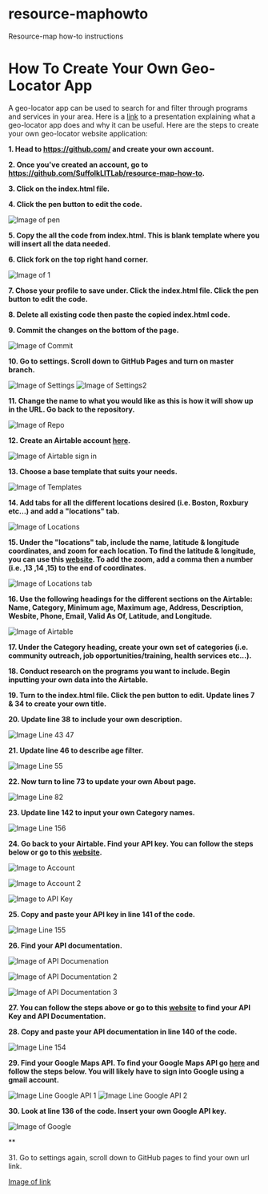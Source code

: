 # resource-maphowto
Resource-map how-to instructions
# How To Create Your Own Geo-Locator App
A geo-locator app can be used to search for and filter through programs and services in your area. Here is a [link](https://www.youtube.com/watch?v=qbPf9VRP6eU) to a presentation explaining what a geo-locator app does and why it can be useful. Here are the steps to create your own geo-locator website application:
**<p> 1. Head to https://github.com/ and create your own account.**
**<p> 2. Once you've created an account, go to https://github.com/SuffolkLITLab/resource-map-how-to.**
**<p> 3. Click on the index.html file.**
**<p> 4. Click the pen button to edit the code.**
 
![Image of pen](http://suffolklitlab.org/resource-map/HowTo%20Images/HowTo%20Images/pen.png)
**<p> 5. Copy the all the code from index.html. This is blank template where you will insert all the data needed.**
**<p> 6. Click fork on the top right hand corner.**
 
 ![Image of 1](http://suffolklitlab.org/resource-map/HowTo%20Images/HowTo%20Images/1.png)
**<p> 7. Chose your profile to save under. Click the index.html file. Click the pen button to edit the code.**
 
**<p> 8. Delete all existing code then paste the copied index.html code.**
**<p> 9. Commit the changes on the bottom of the page.**
 
![Image of Commit](http://suffolklitlab.org/resource-map/HowTo%20Images/HowTo%20Images/Commit.png)
**<p> 10. Go to settings. Scroll down to GitHub Pages and turn on master branch.**
 
 ![Image of Settings](http://suffolklitlab.org/resource-map/HowTo%20Images/HowTo%20Images/Settings.png)
 ![Image of Settings2](http://suffolklitlab.org/resource-map/HowTo%20Images/HowTo%20Images/Settings2.png)
 
**<p> 11. Change the name to what you would like as this is how it will show up in the URL. Go back to the repository.**

![Image of Repo](http://suffolklitlab.org/resource-map/HowTo%20Images/HowTo%20Images/Repo.png)
**<p> 12. Create an Airtable account [here](https://airtable.com).**
 
![Image of Airtable sign in](http://suffolklitlab.org/resource-map/HowTo%20Images/HowTo%20Images/Airtable%20sign%20in.png)
**<p> 13. Choose a base template that suits your needs.**
 
![Image of Templates](http://suffolklitlab.org/resource-map/HowTo%20Images/HowTo%20Images/Templates.png)
**<p> 14. Add tabs for all the different locations desired (i.e. Boston, Roxbury etc...) and add a "locations" tab.**
 
![Image of Locations](http://suffolklitlab.org/resource-map/HowTo%20Images/HowTo%20Images/Locations.png) 
**<p> 15. Under the "locations" tab, include the name, latitude & longitude coordinates, and zoom for each location. To find the latitude & longitude, you can use this [website](https://www.latlong.net). To add the zoom, add a comma then a number (i.e. ,13 ,14 ,15) to the end of coordinates.**
 
![Image of Locations tab](http://suffolklitlab.org/resource-map/HowTo%20Images/HowTo%20Images/Location%20tab.png) 
**<p> 16. Use the following headings for the different sections on the Airtable: Name, Category, Minimum age, Maximum age, Address, Description, Wesbite, Phone, Email, Valid As Of, Latitude, and Longitude.**
 
![Image of Airtable](http://suffolklitlab.org/resource-map/HowTo%20Images/HowTo%20Images/Airtable.png)
**<p> 17. Under the Category heading, create your own set of categories (i.e. community outreach, job opportunities/training, health services etc...).**
**<p> 18. Conduct research on the programs you want to include. Begin inputting your own data into the Airtable.**
**<p> 19. Turn to the index.html file. Click the pen button to edit. Update lines 7 & 34 to create your own title.**
**<p> 20. Update line 38 to include your own description.**

![Image Line 43 47](http://suffolklitlab.org/resource-map/HowTo%20Images/HowTo%20Images/Line%2043%2047.png)
**<p> 21. Update line 46 to describe age filter.**

![Image Line 55](http://suffolklitlab.org/resource-map/HowTo%20Images/HowTo%20Images/Line%2055.png)
**<p> 22. Now turn to line 73 to update your own About page.**

![Image Line 82](http://suffolklitlab.org/resource-map/HowTo%20Images/HowTo%20Images/Line%2082.png)
**<p> 23. Update line 142 to input your own Category names.** 

![Image Line 156](http://suffolklitlab.org/resource-map/HowTo%20Images/HowTo%20Images/Line%20156.png)

**<p> 24. Go back to your Airtable. Find your API key. You can follow the steps below or go to this [website](https://medium.com/row-and-table/an-basic-intro-to-the-airtable-api-9ef978bb0729).** 
 
![Image to Account](http://suffolklitlab.org/resource-map/HowTo%20Images/HowTo%20Images/Account.png)

![Image to Account 2](http://suffolklitlab.org/resource-map/HowTo%20Images/HowTo%20Images/Account%202.png)  

![Image to API Key](http://suffolklitlab.org/resource-map/HowTo%20Images/HowTo%20Images/API%20Key.png)
**<p> 25. Copy and paste your API key in line 141 of the code.**
 
![Image Line 155](http://suffolklitlab.org/resource-map/HowTo%20Images/HowTo%20Images/Line%20155.png)
**<p> 26. Find your API documentation.**
 
![Image of API Documenation](http://suffolklitlab.org/resource-map/HowTo%20Images/HowTo%20Images/API%20Documentation.png)

![Image of API Documentation 2](http://suffolklitlab.org/resource-map/HowTo%20Images/HowTo%20Images/API%20Documentation%202.png)

![Image of API Documentation 3](http://suffolklitlab.org/resource-map/HowTo%20Images/HowTo%20Images/API%20Doumentation%203.png)

**<p> 27. You can follow the steps above or go to this [website](https://medium.com/row-and-table/an-basic-intro-to-the-airtable-api-9ef978bb0729) to find your API Key and API Documentation.**
**<p> 28. Copy and paste your API documentation in line 140 of the code.**

![Image Line 154](http://suffolklitlab.org/resource-map/HowTo%20Images/HowTo%20Images/Line%20154.png)

**<p> 29. Find your Google Maps API. To find your Google Maps API go [here](https://developers.google.com/maps/documentation/javascript/get-api-key?refresh=1) and follow the steps below. You will likely have to sign into Google using a gmail account.**

![Image Line Google API 1](http://suffolklitlab.org/resource-map/HowTo%20Images/HowTo%20Images/Google%20API%201.png)
![Image Line Google API 2](http://suffolklitlab.org/resource-map/HowTo%20Images/HowTo%20Images/Google%20API%202.png)
**<p> 30. Look at line 136 of the code. Insert your own Google API key.**

![Image of Google](http://suffolklitlab.org/resource-map/HowTo%20Images/HowTo%20Images/Google.png)

**<p> 31. Go to settings again, scroll down to GitHub pages to find your own url link.

[Image of link](http://suffolklitlab.org/resource-map/HowTo%20Images/HowTo%20Images/link.png)

